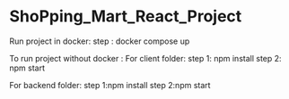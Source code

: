 # ShoPping_Mart_React_Project
Run project in docker:
step : docker compose up

To run project without docker :
For client folder:
step 1: npm install
step 2: npm start

For backend folder:
step 1:npm install
step 2:npm start
